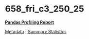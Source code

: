 # 658_fri_c3_250_25

[**Pandas Profiling Report**](https://epistasislab.github.io/pmlb/profile/658_fri_c3_250_25.html)

[Metadata](metadata.yaml) | [Summary Statistics](summary_stats.tsv)

